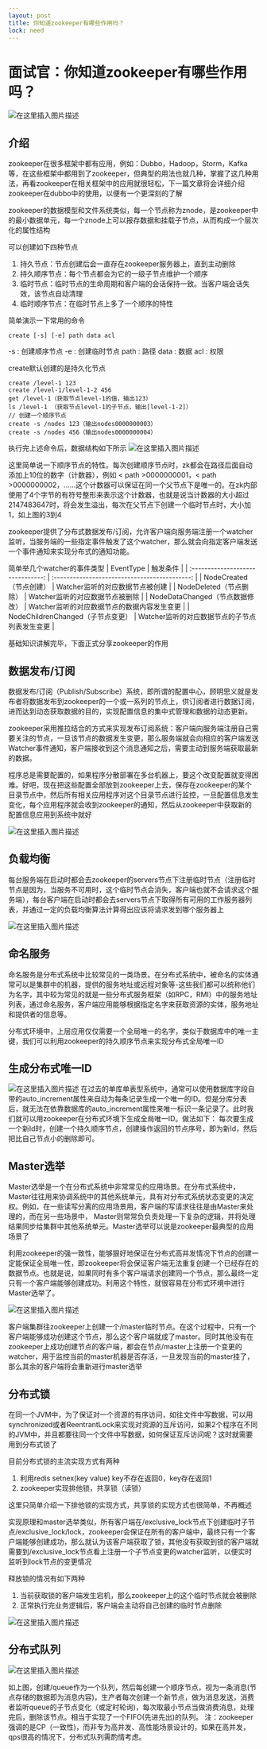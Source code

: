 ```yaml
---
layout: post
title: 你知道zookeeper有哪些作用吗？
lock: need
---
```


# 面试官：你知道zookeeper有哪些作用吗？

![在这里插入图片描述](https://img-blog.csdnimg.cn/2020090221151486.jpg?)

## 介绍
zookeeper在很多框架中都有应用，例如：Dubbo，Hadoop，Storm，Kafka等，在这些框架中都用到了zookeeper，但典型的用法也就几种，掌握了这几种用法，再看zookeeper在相关框架中的应用就很轻松，下一篇文章将会详细介绍zookeeper在dubbo中的使用，以便有一个更深刻的了解

zookeeper的数据模型和文件系统类似，每一个节点称为znode，是zookeeper中的最小数据单元，每一个znode上可以报存数据和挂载子节点，从而构成一个层次化的属性结构

可以创建如下四种节点

1. 持久节点：节点创建后会一直存在zookeeper服务器上，直到主动删除
2. 持久顺序节点：每个节点都会为它的一级子节点维护一个顺序
3. 临时节点：临时节点的生命周期和客户端的会话保持一致。当客户端会话失效，该节点自动清理
4. 临时顺序节点：在临时节点上多了一个顺序的特性

简单演示一下常用的命令

```shell
create [-s] [-e] path data acl
```
-s : 创建顺序节点
-e : 创建临时节点
path : 路径
data : 数据
acl : 权限

create默认创建的是持久化节点

```shell
create /level-1 123
create /level-1/level-1-2 456
get /level-1（获取节点level-1的值，输出123）
ls /level-1 （获取节点level-1的子节点，输出[level-1-2]）
// 创建一个顺序节点
create -s /nodes 123（输出nodes0000000003）
create -s /nodes 456（输出nodes0000000004）
```

执行完上述命令后，数据结构如下所示
![在这里插入图片描述](https://img-blog.csdnimg.cn/20181202003547737.png?)

这里简单说一下顺序节点的特性。每次创建顺序节点时，zk都会在路径后面自动添加上10位的数字（计数器），例如 < path >0000000001，< path >0000000002，……这个计数器可以保证在同一个父节点下是唯一的。在zk内部使用了4个字节的有符号整形来表示这个计数器，也就是说当计数器的大小超过2147483647时，将会发生溢出，每次在父节点下创建一个临时节点时，大小加1，如上图的3到4

zookeeper提供了分布式数据发布/订阅，允许客户端向服务端注册一个watcher监听，当服务端的一些指定事件触发了这个watcher，那么就会向指定客户端发送一个事件通知来实现分布式的通知功能。

简单举几个watcher的事件类型
|             EventType             |                   触发条件                    |
| :-------------------------------: | :-------------------------------------------: |
|      NodeCreated（节点创建）      |        Watcher监听的对应数据节点被创建        |
|      NodeDeleted（节点删除）      |        Watcher监听的对应数据节点被删除        |
|  NodeDataChanged（节点数据修改）  |  Watcher监听的对应数据节点的数据内容发生变更  |
| NodeChildrenChanged（子节点变更） | Watcher监听的对应数据节点的子节点列表发生变更 |

基础知识讲解完毕，下面正式分享zookeeper的作用

## 数据发布/订阅
数据发布/订阅（Publish/Subscribe）系统，即所谓的配置中心，顾明思义就是发布者将数据发布到zookeeper的一个或一系列的节点上，供订阅者进行数据订阅，进而达到动态获取数据的目的，实现配置信息的集中式管理和数据的动态更新。

zookeeper采用推拉结合的方式来实现发布订阅系统：客户端向服务端注册自己需要关注的节点，一旦该节点的数据发生变更，那么服务端就会向相应的客户端发送Watcher事件通知，客户端接收到这个消息通知之后，需要主动到服务端获取最新的数据。

程序总是需要配置的，如果程序分散部署在多台机器上，要这个改变配置就变得困难。好吧，现在把这些配置全部放到zookeeper上去，保存在zookeeper的某个目录节点中，然后所有相关应用程序对这个目录节点进行监控，一旦配置信息发生变化，每个应用程序就会收到zookeeper的通知，然后从zookeeper中获取新的配置信息应用到系统中就好

![在这里插入图片描述](https://img-blog.csdnimg.cn/20181201211449359.png?x-oss-process=image/watermark,type_ZmFuZ3poZW5naGVpdGk,shadow_10,text_aHR0cHM6Ly9ibG9nLmNzZG4ubmV0L3p6dGlfZXJsaWU=,size_16,color_FFFFFF,t_70)


## 负载均衡
每台服务端在启动时都会去zookeeper的servers节点下注册临时节点（注册临时节点是因为，当服务不可用时，这个临时节点会消失，客户端也就不会请求这个服务端），每台客户端在启动时都会去servers节点下取得所有可用的工作服务器列表，并通过一定的负载均衡算法计算得出应该将请求发到哪个服务器上

![在这里插入图片描述](https://img-blog.csdnimg.cn/20181202014858375.png)


## 命名服务

命名服务是分布式系统中比较常见的一类场景。在分布式系统中，被命名的实体通常可以是集群中的机器，提供的服务地址或远程对象等-这些我们都可以统称他们为名字，其中较为常见的就是一些分布式服务框架（如RPC，RMI）中的服务地址列表，通过命名服务，客户端应用能够根据指定名字来获取资源的实体，服务地址和提供者的信息等。

分布式环境中，上层应用仅仅需要一个全局唯一的名字，类似于数据库中的唯一主键，我们可以利用zookeeper的持久顺序节点来实现分布式全局唯一ID

## 生成分布式唯一ID
![在这里插入图片描述](https://img-blog.csdnimg.cn/20181202013609731.png)
在过去的单库单表型系统中，通常可以使用数据库字段自带的auto_increment属性来自动为每条记录生成一个唯一的ID。但是分库分表后，就无法在依靠数据库的auto_increment属性来唯一标识一条记录了。此时我们就可以用zookeeper在分布式环境下生成全局唯一ID。做法如下：
每次要生成一个新Id时，创建一个持久顺序节点，创建操作返回的节点序号，即为新Id，然后把比自己节点小的删除即可。
## Master选举
Master选举是一个在分布式系统中非常常见的应用场景。在分布式系统中，Master往往用来协调系统中的其他系统单元，具有对分布式系统状态变更的决定权。例如，在一些读写分离的应用场景用，客户端的写请求往往是由Master来处理的，而在另一些场景中， Master则常常负负责处理一下复杂的逻辑，并将处理结果同步给集群中其他系统单元。Master选举可以说是zookeeper最典型的应用场景了

利用zookeeper的强一致性，能够狠好地保证在分布式高并发情况下节点的创建一定能保证全局唯一性，即zookeeper将会保证客户端无法重复创建一个已经存在的数据节点。也就是说，如果同时有多个客户端请求创建同一个节点，那么最终一定只有一个客户端能够创建成功。利用这个特性，就很容易在分布式环境中进行Master选举了。

![在这里插入图片描述](https://img-blog.csdnimg.cn/20181202113520714.png?x-oss-process=image/watermark,type_ZmFuZ3poZW5naGVpdGk,shadow_10,text_aHR0cHM6Ly9ibG9nLmNzZG4ubmV0L3p6dGlfZXJsaWU=,size_16,color_FFFFFF,t_70)

客户端集群往zookeeper上创建一个/master临时节点。在这个过程中，只有一个客户端能够成功创建这个节点，那么这个客户端就成了master。同时其他没有在zookeeper上成功创建节点的客户端，都会在节点/master上注册一个变更的watcher，用于监控当前的master机器是否存活，一旦发现当前的master挂了，那么其余的客户端将会重新进行master选举

## 分布式锁
在同一个JVM中，为了保证对一个资源的有序访问，如往文件中写数据，可以用synchronized或者ReentrantLock来实现对资源的互斥访问，如果2个程序在不同的JVM中，并且都要往同一个文件中写数据，如何保证互斥访问呢？这时就需要用到分布式锁了

目前分布式锁的主流实现方式有两种

 1. 利用redis setnex(key value) key不存在返回0，key存在返回1
  2. zookeeper实现排他锁，共享锁（读锁）

这里只简单介绍一下排他锁的实现方式，共享锁的实现方式也很简单，不再概述

实现原理和master选举类似，所有客户端在/exclusive_lock节点下创建临时子节点/exclusive_lock/lock，zookeeper会保证在所有的客户端中，最终只有一个客户端能够创建成功，那么就认为该客户端获取了锁，其他没有获取到锁的客户端就需要到/exclusive_lock节点看上注册一个子节点变更的watcher监听，以便实时监听到lock节点的变更情况

释放锁的情况有如下两种

 1. 当前获取锁的客户端发生宕机，那么zookeeper上的这个临时节点就会被删除
 2. 正常执行完业务逻辑后，客户端会主动将自己创建的临时节点删除

![在这里插入图片描述](https://img-blog.csdnimg.cn/20181202120124220.png?x-oss-process=image/watermark,type_ZmFuZ3poZW5naGVpdGk,shadow_10,text_aHR0cHM6Ly9ibG9nLmNzZG4ubmV0L3p6dGlfZXJsaWU=,size_16,color_FFFFFF,t_70)

## 分布式队列
![在这里插入图片描述](https://img-blog.csdnimg.cn/20181202014138431.png)

如上图，创建/queue作为一个队列，然后每创建一个顺序节点，视为一条消息(节点存储的数据即为消息内容)，生产者每次创建一个新节点，做为消息发送，消费者监听queue的子节点变化（或定时轮询)，每次取最小节点当做消费消息，处理完后，删除该节点。相当于实现了一个FIFO(先进先出)的队列。
注：zookeeper强调的是CP（一致性)，而非专为高并发、高性能场景设计的，如果在高并发，qps很高的情况下，分布式队列需酌情考虑。